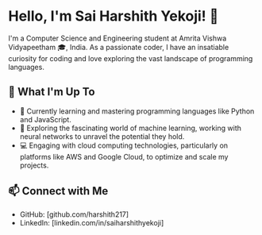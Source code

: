 
# Hello, I'm Sai Harshith Yekoji! 👋

I'm a Computer Science and Engineering student at Amrita Vishwa Vidyapeetham 🎓, India. As a passionate coder, I have an insatiable curiosity for coding and love exploring the vast landscape of programming languages.

## 🚀 What I'm Up To

- 🔭 Currently learning and mastering programming languages like Python and JavaScript.
- 🌱 Exploring the fascinating world of machine learning, working with neural networks to unravel the potential they hold.
- 💻 Engaging with cloud computing technologies, particularly on platforms like AWS and Google Cloud, to optimize and scale my projects.

## 📫 Connect with Me

- GitHub: [github.com/harshith217]
- LinkedIn: [linkedin.com/in/saiharshithyekoji]
<!--
**harshith217/harshith217** is a ✨ _special_ ✨ repository because its `README.md` (this file) appears on your GitHub profile.

Here are some ideas to get you started:

- 🔭 I’m currently working on ...
- 🌱 I’m currently learning ...
- 👯 I’m looking to collaborate on ...
- 🤔 I’m looking for help with ...
- 💬 Ask me about ...
- 📫 How to reach me: ...
- 😄 Pronouns: ...
- ⚡ Fun fact: ...
-->
